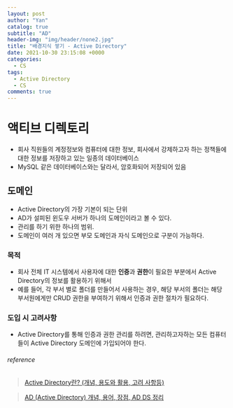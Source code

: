 ```yaml
---
layout: post
author: "Yan"
catalog: true
subtitle: "AD"
header-img: "img/header/none2.jpg"
title: "배경지식 쌓기 - Active Directory"
date: 2021-10-30 23:15:08 +0000
categories:
  - CS
tags:
  - Active Directory
  - CS
comments: true
---
```


# 액티브 디렉토리

- 회사 직원들의 계정정보와 컴퓨터에 대한 정보, 회사에서 강제하고자 하는 정책들에 대한 정보를 저장하고 있는 일종의 데이터베이스
- MySQL 같은 데이터베이스와는 달라서, 암호화되어 저장되어 있음

## 도메인

- Active Directory의 가장 기본이 되는 단위
- AD가 설피된 윈도우 서버가 하나의 도메인이라고 볼 수 있다.
- 관리를 하기 위한 하나의 범위.
- 도메인이 여러 개 있으면 부모 도메인과 자식 도메인으로 구분이 가능하다.

### 목적

- 회사 전체 IT 시스템에서 사용자에 대한 **인증**과 **권한**이 필요한 부분에서 Active Directory의 정보를 활용하기 위해서
- 예를 들어, 각 부서 별로 폴더를 만들어서 사용하는 경우, 해당 부서의 폴더는 해당 부서원에게만 CRUD 권한을 부여하기 위해서 인증과 권한 절차가 필요하다.

### 도입 시 고려사항

- Active Directory를 통해 인증과 권한 관리를 하려면, 관리하고자하는 모든 컴퓨터들이 Active Directory 도메인에 가입되어야 한다.

###### reference

> [Active Directory란? (개념, 용도와 활용, 고려 사항등)](https://mpain.tistory.com/153)

> [AD (Active Directory) 개념, 용어, 장점, AD DS 정리](https://peemangit.tistory.com/68)
